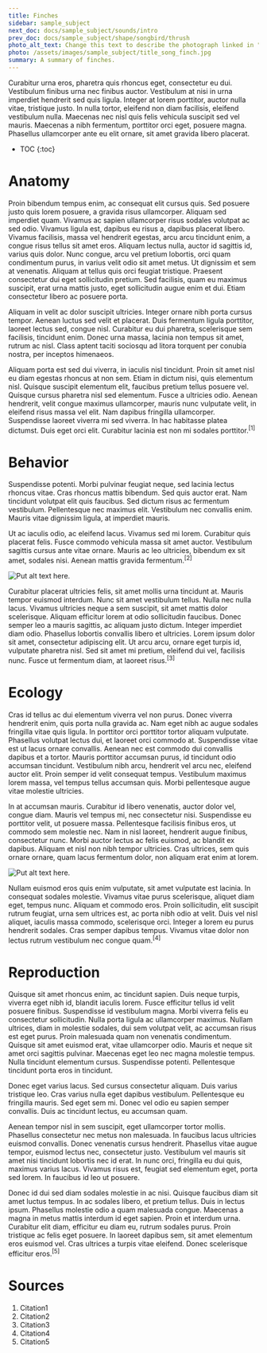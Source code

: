 ```yaml
---
title: Finches
sidebar: sample_subject
next_doc: docs/sample_subject/sounds/intro
prev_doc: docs/sample_subject/shape/songbird/thrush
photo_alt_text: Change this text to describe the photograph linked in "photo".
photo: /assets/images/sample_subject/title_song_finch.jpg
summary: A summary of finches.
---
```


Curabitur urna eros, pharetra quis rhoncus eget, consectetur eu dui. Vestibulum finibus urna nec finibus auctor. Vestibulum at nisi in urna imperdiet hendrerit sed quis ligula. Integer at lorem porttitor, auctor nulla vitae, tristique justo. In nulla tortor, eleifend non diam facilisis, eleifend vestibulum nulla. Maecenas nec nisl quis felis vehicula suscipit sed vel mauris. Maecenas a nibh fermentum, porttitor orci eget, posuere magna. Phasellus ullamcorper ante eu elit ornare, sit amet gravida libero placerat. 

* TOC
{:toc}

# Anatomy

Proin bibendum tempus enim, ac consequat elit cursus quis. Sed posuere justo quis lorem posuere, a gravida risus ullamcorper. Aliquam sed imperdiet quam. Vivamus ac sapien ullamcorper risus sodales volutpat ac sed odio. Vivamus ligula est, dapibus eu risus a, dapibus placerat libero. Vivamus facilisis, massa vel hendrerit egestas, arcu arcu tincidunt enim, a congue risus tellus sit amet eros. Aliquam lectus nulla, auctor id sagittis id, varius quis dolor. Nunc congue, arcu vel pretium lobortis, orci quam condimentum purus, in varius velit odio sit amet metus. Ut dignissim et sem at venenatis. Aliquam at tellus quis orci feugiat tristique. Praesent consectetur dui eget sollicitudin pretium. Sed facilisis, quam eu maximus suscipit, erat urna mattis justo, eget sollicitudin augue enim et dui. Etiam consectetur libero ac posuere porta.

Aliquam in velit ac dolor suscipit ultricies. Integer ornare nibh porta cursus tempor. Aenean luctus sed velit et placerat. Duis fermentum ligula porttitor, laoreet lectus sed, congue nisl. Curabitur eu dui pharetra, scelerisque sem facilisis, tincidunt enim. Donec urna massa, lacinia non tempus sit amet, rutrum ac nisl. Class aptent taciti sociosqu ad litora torquent per conubia nostra, per inceptos himenaeos.

Aliquam porta est sed dui viverra, in iaculis nisl tincidunt. Proin sit amet nisl eu diam egestas rhoncus at non sem. Etiam in dictum nisi, quis elementum nisl. Quisque suscipit elementum elit, faucibus pretium tellus posuere vel. Quisque cursus pharetra nisl sed elementum. Fusce a ultricies odio. Aenean hendrerit, velit congue maximus ullamcorper, mauris nunc vulputate velit, in eleifend risus massa vel elit. Nam dapibus fringilla ullamcorper. Suspendisse laoreet viverra mi sed viverra. In hac habitasse platea dictumst. Duis eget orci elit. Curabitur lacinia est non mi sodales porttitor.<sup>[1]</sup>

# Behavior

Suspendisse potenti. Morbi pulvinar feugiat neque, sed lacinia lectus rhoncus vitae. Cras rhoncus mattis bibendum. Sed quis auctor erat. Nam tincidunt volutpat elit quis faucibus. Sed dictum risus ac fermentum vestibulum. Pellentesque nec maximus elit. Vestibulum nec convallis enim. Mauris vitae dignissim ligula, at imperdiet mauris.

Ut ac iaculis odio, ac eleifend lacus. Vivamus sed mi lorem. Curabitur quis placerat felis. Fusce commodo vehicula massa sit amet auctor. Vestibulum sagittis cursus ante vitae ornare. Mauris ac leo ultricies, bibendum ex sit amet, sodales nisi. Aenean mattis gravida fermentum.<sup>[2]</sup>

![Put alt text here.](/template-information-site/assets/images/sample_subject/finch1.jpg)

Curabitur placerat ultricies felis, sit amet mollis urna tincidunt at. Mauris tempor euismod interdum. Nunc sit amet vestibulum tellus. Nulla nec nulla lacus. Vivamus ultricies neque a sem suscipit, sit amet mattis dolor scelerisque. Aliquam efficitur lorem at odio sollicitudin faucibus. Donec semper leo a mauris sagittis, ac aliquam justo dictum. Integer imperdiet diam odio. Phasellus lobortis convallis libero et ultricies. Lorem ipsum dolor sit amet, consectetur adipiscing elit. Ut arcu arcu, ornare eget turpis id, vulputate pharetra nisl. Sed sit amet mi pretium, eleifend dui vel, facilisis nunc. Fusce ut fermentum diam, at laoreet risus.<sup>[3]</sup>

# Ecology

Cras id tellus ac dui elementum viverra vel non purus. Donec viverra hendrerit enim, quis porta nulla gravida ac. Nam eget nibh ac augue sodales fringilla vitae quis ligula. In porttitor orci porttitor tortor aliquam vulputate. Phasellus volutpat lectus dui, et laoreet orci commodo at. Suspendisse vitae est ut lacus ornare convallis. Aenean nec est commodo dui convallis dapibus et a tortor. Mauris porttitor accumsan purus, id tincidunt odio accumsan tincidunt. Vestibulum nibh arcu, hendrerit vel arcu nec, eleifend auctor elit. Proin semper id velit consequat tempus. Vestibulum maximus lorem massa, vel tempus tellus accumsan quis. Morbi pellentesque augue vitae molestie ultricies.

In at accumsan mauris. Curabitur id libero venenatis, auctor dolor vel, congue diam. Mauris vel tempus mi, nec consectetur nisi. Suspendisse eu porttitor velit, ut posuere massa. Pellentesque facilisis finibus eros, ut commodo sem molestie nec. Nam in nisl laoreet, hendrerit augue finibus, consectetur nunc. Morbi auctor lectus ac felis euismod, ac blandit ex dapibus. Aliquam et nisl non nibh tempor ultricies. Cras ultrices, sem quis ornare ornare, quam lacus fermentum dolor, non aliquam erat enim at lorem. 

![Put alt text here.](/template-information-site/assets/images/sample_subject/finch2.jpg)

Nullam euismod eros quis enim vulputate, sit amet vulputate est lacinia. In consequat sodales molestie. Vivamus vitae purus scelerisque, aliquet diam eget, tempus nunc. Aliquam et commodo eros. Proin sollicitudin, elit suscipit rutrum feugiat, urna sem ultrices est, ac porta nibh odio at velit. Duis vel nisl aliquet, iaculis massa commodo, scelerisque orci. Integer a lorem eu purus hendrerit sodales. Cras semper dapibus tempus. Vivamus vitae dolor non lectus rutrum vestibulum nec congue quam.<sup>[4]</sup>

# Reproduction

Quisque sit amet rhoncus enim, ac tincidunt sapien. Duis neque turpis, viverra eget nibh id, blandit iaculis lorem. Fusce efficitur tellus id velit posuere finibus. Suspendisse id vestibulum magna. Morbi viverra felis eu consectetur sollicitudin. Nulla porta ligula ac ullamcorper maximus. Nullam ultrices, diam in molestie sodales, dui sem volutpat velit, ac accumsan risus est eget purus. Proin malesuada quam non venenatis condimentum. Quisque sit amet euismod erat, vitae ullamcorper odio. Mauris et neque sit amet orci sagittis pulvinar. Maecenas eget leo nec magna molestie tempus. Nulla tincidunt elementum cursus. Suspendisse potenti. Pellentesque tincidunt porta eros in tincidunt.

Donec eget varius lacus. Sed cursus consectetur aliquam. Duis varius tristique leo. Cras varius nulla eget dapibus vestibulum. Pellentesque eu fringilla mauris. Sed eget sem mi. Donec vel odio eu sapien semper convallis. Duis ac tincidunt lectus, eu accumsan quam.

Aenean tempor nisl in sem suscipit, eget ullamcorper tortor mollis. Phasellus consectetur nec metus non malesuada. In faucibus lacus ultricies euismod convallis. Donec venenatis cursus hendrerit. Phasellus vitae augue tempor, euismod lectus nec, consectetur justo. Vestibulum vel mauris sit amet nisi tincidunt lobortis nec id erat. In nunc orci, fringilla eu dui quis, maximus varius lacus. Vivamus risus est, feugiat sed elementum eget, porta sed lorem. In faucibus id leo ut posuere.

Donec id dui sed diam sodales molestie in ac nisi. Quisque faucibus diam sit amet luctus tempus. In ac sodales libero, et pretium tellus. Duis in lectus ipsum. Phasellus molestie odio a quam malesuada congue. Maecenas a magna in metus mattis interdum id eget sapien. Proin et interdum urna. Curabitur elit diam, efficitur eu diam eu, rutrum sodales purus. Proin tristique ac felis eget posuere. In laoreet dapibus sem, sit amet elementum eros euismod vel. Cras ultrices a turpis vitae eleifend. Donec scelerisque efficitur eros.<sup>[5]</sup>

# Sources

1. Citation1
2. Citation2
3. Citation3
4. Citation4
5. Citation5
